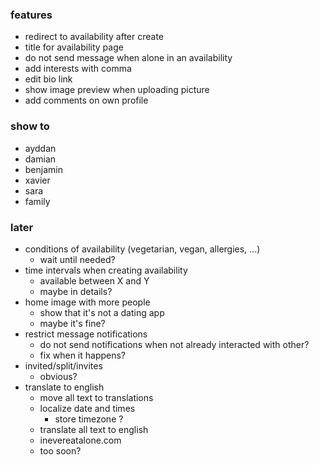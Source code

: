 ### features

- redirect to availability after create
- title for availability page
- do not send message when alone in an availability
- add interests with comma
- edit bio link
- show image preview when uploading picture
- add comments on own profile

### show to

- ayddan
- damian
- benjamin
- xavier
- sara
- family

### later

- conditions of availability (vegetarian, vegan, allergies, ...)
  - wait until needed?
- time intervals when creating availability
  - available between X and Y
  - maybe in details?
- home image with more people
  - show that it's not a dating app
  - maybe it's fine?
- restrict message notifications
  - do not send notifications when not already interacted with other?
  - fix when it happens?
- invited/split/invites
  - obvious?
- translate to english
  - move all text to translations
  - localize date and times
    - store timezone ?
  - translate all text to english
  - inevereatalone.com
  - too soon?
